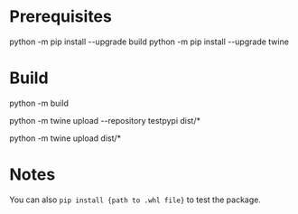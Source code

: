 # Prerequisites
python -m pip install --upgrade build
python -m pip install  --upgrade twine


# Build
python -m build


python  -m twine upload --repository testpypi dist/*


python  -m twine upload  dist/*

# Notes
You can also `pip install {path to .whl file}` to test the package.

